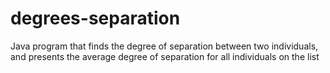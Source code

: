 # degrees-separation
Java program that finds the degree of separation between two individuals, and presents the average degree of separation for all individuals on the list
